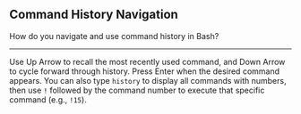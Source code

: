 ## Command History Navigation

How do you navigate and use command history in Bash?

---

Use Up Arrow to recall the most recently used command, and Down Arrow to cycle forward through history. Press Enter when the desired command appears. You can also type `history` to display all commands with numbers, then use `!` followed by the command number to execute that specific command (e.g., `!15`).

